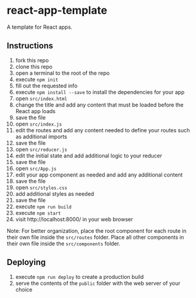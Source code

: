 # react-app-template
A template for React apps.

## Instructions
01. fork this repo
02. clone this repo
03. open a terminal to the root of the repo
04. execute `npm init`
05. fill out the requested info
06. execute `npm install --save` to install the dependencies for your app
07. open `src/index.html`
08. change the title and add any content that must be loaded before the React app loads
09. save the file
10. open `src/index.js`
11. edit the routes and add any content needed to define your routes such as additional imports
12. save the file
13. open `src/reducer.js`
14. edit the initial state and add additional logic to your reducer
15. save the file
16. open `src/App.js`
17. edit your app component as needed and add any additional content
18. save the file
19. open `src/styles.css`
20. add additional styles as needed
21. save the file
22. execute `npm run build`
23. execute `npm start`
24. visit http://localhost:8000/ in your web browser

Note: For better organization, place the root component for each route in their own file inside the `src/routes` folder. Place all other components in their own file inside the `src/components` folder.

## Deploying
1. execute `npm run deploy` to create a production build
2. serve the contents of the `public` folder with the web server of your choice
